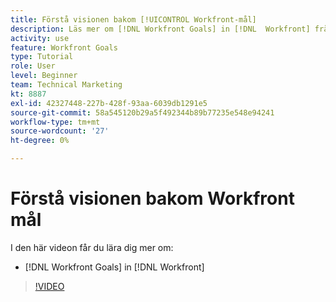 ```yaml
---
title: Förstå visionen bakom [!UICONTROL Workfront-mål]
description: Läs mer om [!DNL Workfront Goals] in [!DNL  Workfront] från produktteamet.
activity: use
feature: Workfront Goals
type: Tutorial
role: User
level: Beginner
team: Technical Marketing
kt: 8887
exl-id: 42327448-227b-428f-93aa-6039db1291e5
source-git-commit: 58a545120b29a5f492344b89b77235e548e94241
workflow-type: tm+mt
source-wordcount: '27'
ht-degree: 0%

---
```


# Förstå visionen bakom Workfront mål

I den här videon får du lära dig mer om:

* [!DNL Workfront Goals] in [!DNL  Workfront]

>[!VIDEO](https://video.tv.adobe.com/v/335181/?quality=12)

